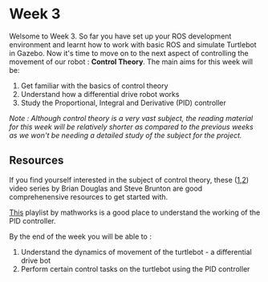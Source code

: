 # Week 3

Welsome to Week 3. So far you have set up your ROS development environment and learnt how to work with basic ROS and simulate Turtlebot in Gazebo. Now it's time to move on to the next aspect of controlling the movement of our robot : **Control Theory**. The main aims for this week will be:

1. Get familiar with the basics of control theory
2. Understand how a differential drive robot works
3. Study the Proportional, Integral and Derivative (PID) controller

_Note : Although control theory is a very vast subject, the reading material for this week will be relatively shorter as compared to the previous weeks as we won't be needing a detailed study of the subject for the project._

## Resources

If you find yourself interested in the subject of control theory, these ([1](https://www.youtube.com/watch?v=oBc_BHxw78s&list=PLUMWjy5jgHK1NC52DXXrriwihVrYZKqjk),[2](https://www.youtube.com/playlist?list=PLMrJAkhIeNNR20Mz-VpzgfQs5zrYi085m)) video series by Brian Douglas and Steve Brunton are good comprehenensive resources to get started with.

[This](https://www.youtube.com/playlist?list=PLn8PRpmsu08pQBgjxYFXSsODEF3Jqmm-y) playlist by mathworks is a good place to understand the working of the PID controller.

By the end of the week you will be able to :

1. Understand the dynamics of movement of the turtlebot - a differential      drive bot
2. Perform certain control tasks on the turtlebot using the PID controller 

